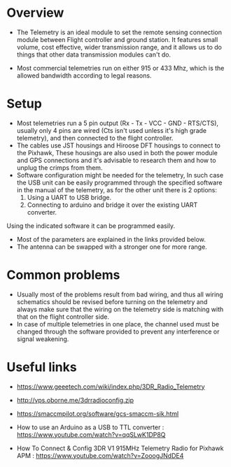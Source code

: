 
# Overview

* The Telemetry is an ideal module to set the remote sensing connection module between Flight controller and ground station. It features small volume, cost effective, wider transmission range, and it allows us to do things that other data transmission modules can't do.

* Most commercial telemetries run on either 915 or 433 Mhz, which is the allowed bandwidth according to legal reasons.


# Setup
* Most telemetries run a 5 pin output (Rx - Tx - VCC - GND - RTS/CTS), usually only 4 pins are wired (Cts isn't used unless it's high grade telemetry), and then connected to the flight controller.
* The cables use JST housings and Hiroose DFT housings to connect to the Pixhawk, These housings are also used in both the power module and GPS connections and it's advisable to research them and how to unplug the crimps from them.
* Software configuration might be needed for the telemetry, In such case the USB unit can be easily programmed through the specified software in the manual of the telemetry, as for the other unit there is 2 options:
  1. Using a UART to USB bridge.
  2. Connecting to arduino and bridge it over the existing UART converter.
  
Using the indicated software it can be programmed easily.

* Most of the parameters are explained in the links provided below.
* The antenna can be swapped with a stronger one for more range.

# Common problems

* Usually most of the problems result from bad wiring, and thus all wiring schematics should be revised before turning on the telemetry and always make sure that the wiring on the telemetry side is matching with that on the flight controller side.
* In case of multiple telemetries in one place, the channel used must be changed through the software provided to prevent any interference or signal weakening.


# Useful links

* https://www.geeetech.com/wiki/index.php/3DR_Radio_Telemetry
* http://vps.oborne.me/3drradioconfig.zip
* https://smaccmpilot.org/software/gcs-smaccm-sik.html
* How to use an Arduino as a USB to TTL converter : https://www.youtube.com/watch?v=qqSLwK1DP8Q

* How To Connect & Config 3DR V1 915MHz Telemetry Radio for Pixhawk APM :
https://www.youtube.com/watch?v=ZooogJNdDE4
